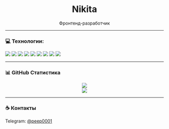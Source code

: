 <h1 align="center">Nikita</h1>

<p align="center">
  Фронтенд-разработчик <br>
</p>

---

### 💻 Технологии:

<p align="left">
  <img src="https://img.shields.io/badge/-React-20232A?style=for-the-badge&logo=react" />
  <img src="https://img.shields.io/badge/-TypeScript-3178C6?style=for-the-badge&logo=typescript&logoColor=white" />
  <img src="https://img.shields.io/badge/-JavaScript-F7DF1E?style=for-the-badge&logo=javascript&logoColor=black" />
  <img src="https://img.shields.io/badge/-SCSS-CC6699?style=for-the-badge&logo=sass&logoColor=white" />
  <img src="https://img.shields.io/badge/-PrimeReact-4caf50?style=for-the-badge&logo=prime&logoColor=white" />
  <img src="https://img.shields.io/badge/-HTML5-E34F26?style=for-the-badge&logo=html5&logoColor=white" />
  <img src="https://img.shields.io/badge/-CSS3-1572B6?style=for-the-badge&logo=css3&logoColor=white" />
  <img src="https://img.shields.io/badge/-Git-F05032?style=for-the-badge&logo=git&logoColor=white" />
  <img src="https://img.shields.io/badge/-VS%20Code-007ACC?style=for-the-badge&logo=visual-studio-code&logoColor=white" />
</p>

---

### 📊 GitHub Статистика

<p align="center">
  <img src="https://github-readme-stats.vercel.app/api?username=NikitaProlat&show_icons=true&theme=tokyonight" />
  <br />
  <img src="https://github-readme-stats.vercel.app/api/top-langs/?username=NikitaProlat&layout=compact&theme=tokyonight" />
</p>

---

### ☕ Контакты

<p>
  Telegram: <a href="https://t.me/peep0001">@peep0001</a>  
</p>
